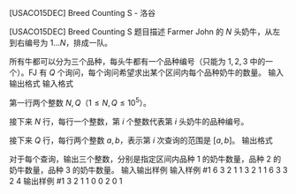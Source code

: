 



[USACO15DEC] Breed Counting S - 洛谷














[USACO15DEC] Breed Counting S
题目描述
Farmer John 的 $N$ 头奶牛，从左到右编号为 $1 \ldots N$，排成一队。

所有牛都可以分为三个品种，每头牛都有一个品种编号（只能为 $1,2,3$ 中的一个）。FJ 有 $Q$ 个询问，每个询问希望求出某个区间内每个品种奶牛的数量。
输入输出格式
输入格式

第一行两个整数 $N,Q$（$1 \leq N,Q \leq 10^5$）。

接下来 $N$ 行，每行一个整数，第 $i$ 个整数代表第 $i$ 头奶牛的品种编号。

接下来 $Q$ 行，每行两个整数 $a,b$，表示第 $i$ 次查询的范围是 $[a,b]$。
输出格式

对于每个查询，输出三个整数，分别是指定区间内品种 $1$ 的奶牛数量，品种 $2$ 的奶牛数量，品种 $3$ 的奶牛数量。
输入输出样例
输入样例 #1
6 3
2
1
1
3
2
1
1 6
3 3
2 4
输出样例 #1
3 2 1
1 0 0
2 0 1






